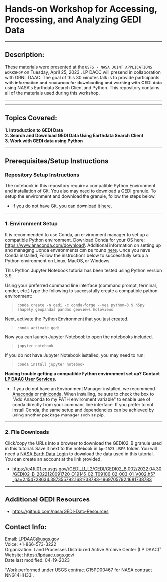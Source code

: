 # Hands-on Workshop for Accessing, Processing, and Analyzing GEDI Data
---

## Description:

These materials were presented at the `USFS - NASA JOINT APPLICATIONS WORKSHOP`  on Tuesday, April 25, 2023 . LP DACC will presend in collaboration with ORNL DAAC. The goal  of this 30 minutes talk is to provide participants with information and resources for downloading and working with GEDI data using NASA's Earthdata Search Client and Python. This repository contains all of the materials used during this workshop.   
***  
---
## Topics Covered:

**1. Introduction to GEDI Data**    
**2. Search and Download GEDI Data Using Earthdata Search Client**    
**3. Work with GEDI data using Python** 

---
## Prerequisites/Setup Instructions

### Repository Setup Instructions

The notebook in this repository require a compatible Python Environment and installation of [Git](https://git-scm.com/downloads). You also may need to download a GEDI granule. To setup the environment and download the granule, follow the steps below. 

+ If you do not have Git, you can download it [here](https://git-scm.com/downloads).  

---
### 1. Environment Setup

It is recommended to use Conda, an environment manager to set up a compatible Python environment. Download Conda for your OS here: https://www.anaconda.com/download/. Additional information on setting up and managing Conda environments can be found [here](https://conda.io/docs/user-guide/tasks/manage-environments.html). Once you have Conda installed, Follow the instructions below to successfully setup a Python environment on Linux, MacOS, or Windows.

This Python Jupyter Notebook tutorial has been tested using Python version 3.9. 

Using your preferred command line interface (command prompt, terminal, cmder, etc.) type the following to successfully create a compatible python environment:
> `conda create -n gedi -c conda-forge --yes python=3.9 h5py shapely geopandas pandas geoviews holoviews`

Next, activate the Python Environment that you just created.

> `conda activate gedi`

Now you can launch Jupyter Notebook to open the notebooks included.

> `jupyter notebook`

If you do not have Jupyter Notebook installed, you may need to run:

> `conda install jupyter notebook`

**Having trouble getting a compatible Python environment set up? Contact [LP DAAC User Services](https://lpdaac.usgs.gov/lpdaac-contact-us/).**

+ If you do not have an Environment Manager installed, we recommend  [Anaconda](https://www.anaconda.com/products/distribution) or [miniconda](https://docs.conda.io/en/latest/miniconda.html). When installing, be sure to check the box to "Add Anaconda to my PATH environment variable" to enable use of conda directly from your command line interface. If you prefer to not install Conda, the same setup and dependencies can be achieved by using another package manager such as pip.

---

### 2. File Downloads  


Click/copy the URLs into a browser to download the GEDI02_B granule used in this tutorial. Save it next to the notebook in `Apr2023_USFS` folder. You will need a [NASA Earth Data Login](https://urs.earthdata.nasa.gov/profile) to download the data used in this tutorial. You can create an account at the link provided.   
 
+ https://e4ftl01.cr.usgs.gov//GEDI_L1_L2/GEDI/GEDI02_B.002/2022.04.30/GEDI02_B_2022120091720_O19145_02_T09106_02_003_01_V002.h5?_ga=2.154728634.387355792.1681738783-1969705792.1681738783 
---

## Additional GEDI Resources

+ https://github.com/nasa/GEDI-Data-Resources

## Contact Info:  

Email: LPDAAC@usgs.gov  
Voice: +1-866-573-3222  
Organization: Land Processes Distributed Active Archive Center (LP DAAC)¹  
Website: <https://lpdaac.usgs.gov/>  
Date last modified: 04-19-2023  

¹Work performed under USGS contract G15PD00467 for NASA contract NNG14HH33I.  